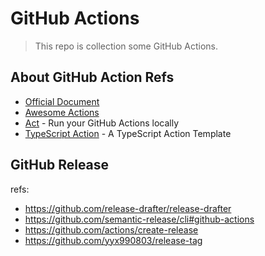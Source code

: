 # GitHub Actions

> This repo is collection some GitHub Actions.

## About GitHub Action Refs

- [Official Document](https://docs.github.com/en/actions)
- [Awesome Actions](https://github.com/sdras/awesome-actions)
- [Act](https://github.com/nektos/act) - Run your GitHub Actions locally 
- [TypeScript Action](https://github.com/actions/typescript-action) - A TypeScript Action Template

## GitHub Release

refs: 

- https://github.com/release-drafter/release-drafter
- https://github.com/semantic-release/cli#github-actions
- https://github.com/actions/create-release
- https://github.com/yyx990803/release-tag
